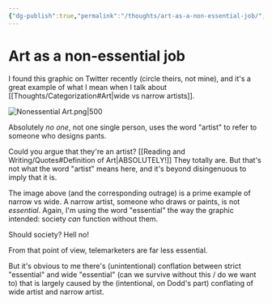 ```yaml
---
{"dg-publish":true,"permalink":"/thoughts/art-as-a-non-essential-job/","tags":["art","thoughts","categorization"],"noteIcon":2}
---
```



# Art as a non-essential job

I found this graphic on Twitter recently (circle theirs, not mine), and it's a great example of what I mean when I talk about [[Thoughts/Categorization#Art\|wide vs narrow artists]].

![Nonessential Art.png|500](/img/user/img/Nonessential%20Art.png)

Absolutely *no one*, not one single person, uses the word "artist" to refer to someone who designs pants. 

Could you argue that they're an artist? [[Reading and Writing/Quotes#Definition of Art\|ABSOLUTELY!]] They totally are. But that's not what the word "artist" means here, and it's beyond disingenuous to imply that it is.

The image above (and the corresponding outrage) is a prime example of narrow vs wide. A narrow artist, someone who draws or paints, is not *essential*. Again, I'm using the word "essential" the way the graphic intended: society *can* function without them.

Should society? Hell no! 

From that point of view, telemarketers are far less essential. 

But it's obvious to me there's (unintentional) conflation between strict "essential" and wide "essential" (can we survive without this / do we want to) that is largely caused by the (intentional, on Dodd's part) conflating of wide artist and narrow artist.